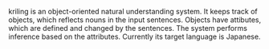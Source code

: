 kriling is an object-oriented natural understanding system.  It keeps track of objects, which reflects nouns in the input sentences.
Objects have attibutes, which are defined and changed by the sentences.  The system performs inference based on the attributes.
Currently its target language is Japanese.
